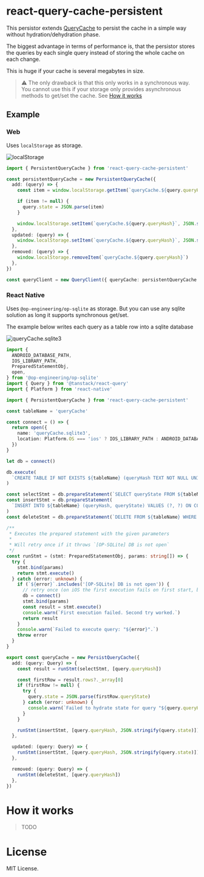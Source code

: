# react-query-cache-persistent

This persistor extends [QueryCache](https://tanstack.com/query/v5/docs/reference/QueryCache) to persist the cache in a simple way without hydration/dehydration phase.

The biggest advantage in terms of performance is, that the persistor stores the queries by each single query instead of storing the whole cache on each change.

This is huge if your cache is several megabytes in size.

> ⚠️  The only drawback is that this only works in a synchronous way. You cannot use this if your storage only provides asynchronous methods to get/set the cache. See [How it works](#how-it-works)

## Example

### Web

Uses `localStorage` as storage.

![localStorage](https://github.com/patlux/react-query-cache-persistent/assets/4481570/5c7c1ebf-9c94-4171-b411-224debe1b7fb)

```ts
import { PersistentQueryCache } from 'react-query-cache-persistent'

const persistentQueryCache = new PersistentQueryCache({
  add: (query) => {
    const item = window.localStorage.getItem(`queryCache.${query.queryHash}`)

    if (item != null) {
      query.state = JSON.parse(item)
    }

    window.localStorage.setItem(`queryCache.${query.queryHash}`, JSON.stringify(query.state))
  },
  updated: (query) => {
    window.localStorage.setItem(`queryCache.${query.queryHash}`, JSON.stringify(query.state))
  },
  removed: (query) => {
    window.localStorage.removeItem(`queryCache.${query.queryHash}`)
  },
})

const queryClient = new QueryClient({ queryCache: persistentQueryCache })
```

### React Native

Uses `@op-engineering/op-sqlite` as storage. But you can use any sqlite solution as long it supports synchronous get/set.

The example below writes each query as a table row into a sqlite database

![queryCache.sqlite3](https://github.com/patlux/react-query-cache-persistent/assets/4481570/8913de2a-4af8-46e1-858f-478d8ce9914d)

```ts
import {
  ANDROID_DATABASE_PATH,
  IOS_LIBRARY_PATH,
  PreparedStatementObj,
  open,
} from '@op-engineering/op-sqlite'
import { Query } from '@tanstack/react-query'
import { Platform } from 'react-native'

import { PersistentQueryCache } from 'react-query-cache-persistent'

const tableName = 'queryCache'

const connect = () => {
  return open({
    name: 'queryCache.sqlite3',
    location: Platform.OS === 'ios' ? IOS_LIBRARY_PATH : ANDROID_DATABASE_PATH,
  })
}

let db = connect()

db.execute(
  `CREATE TABLE IF NOT EXISTS ${tableName} (queryHash TEXT NOT NULL UNIQUE, queryState TEXT) STRICT;`
)

const selectStmt = db.prepareStatement(`SELECT queryState FROM ${tableName} WHERE queryHash = ?;`)
const insertStmt = db.prepareStatement(
  `INSERT INTO ${tableName} (queryHash, queryState) VALUES (?, ?) ON CONFLICT(queryHash) DO UPDATE SET queryState=excluded.queryState;`
)
const deleteStmt = db.prepareStatement(`DELETE FROM ${tableName} WHERE queryHash = ?;`)

/**
 * Executes the prepared statement with the given parameters
 *
 * Will retry once if it throws `[OP-SQLite] DB is not open`
 */
const runStmt = (stmt: PreparedStatementObj, params: string[]) => {
  try {
    stmt.bind(params)
    return stmt.execute()
  } catch (error: unknown) {
    if (`${error}`.includes('[OP-SQLite] DB is not open')) {
      // retry once (on iOS the first execution fails on first start, but only in the context of PersistQueryCache::add)
      db = connect()
      stmt.bind(params)
      const result = stmt.execute()
      console.warn(`First execution failed. Second try worked.`)
      return result
    }
    console.warn(`Failed to execute query: "${error}".`)
    throw error
  }
}

export const queryCache = new PersistQueryCache({
  add: (query: Query) => {
    const result = runStmt(selectStmt, [query.queryHash])

    const firstRow = result.rows?._array[0]
    if (firstRow != null) {
      try {
        query.state = JSON.parse(firstRow.queryState)
      } catch (error: unknown) {
        console.warn(`Failed to hydrate state for query "${query.queryHash}": ${error}`)
      }
    }

    runStmt(insertStmt, [query.queryHash, JSON.stringify(query.state)])
  },

  updated: (query: Query) => {
    runStmt(insertStmt, [query.queryHash, JSON.stringify(query.state)])
  },

  removed: (query: Query) => {
    runStmt(deleteStmt, [query.queryHash])
  },
})
```




# How it works

> TODO

# License

MIT License.
